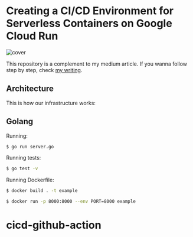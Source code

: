 # Creating a CI/CD Environment for Serverless Containers on Google Cloud Run

![cover](images/cover.png)

This repository is a complement to my medium article. If you wanna follow step by step, check [my writing]().

## Architecture

This is how our infrastructure works:

## Golang

Running:

```bash
$ go run server.go
```

Running tests:

```bash
$ go test -v
```

Running Dockerfile:

```bash
$ docker build . -t example

$ docker run -p 8000:8000 --env PORT=8000 example
```
# cicd-github-action
